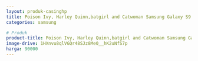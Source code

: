 ```yaml
---
layout: produk-casinghp
title: Poison Ivy, Harley Quinn,batgirl and Catwoman Samsung Galaxy S9 Case
categories: samsung

# Produk
product-title: Poison Ivy, Harley Quinn,batgirl and Catwoman Samsung Galaxy S9 Case
image-drive: 1HXnvu8qlVGQr48SJz8Me0__hK2uNfS7p
harga: 90000
---
```

